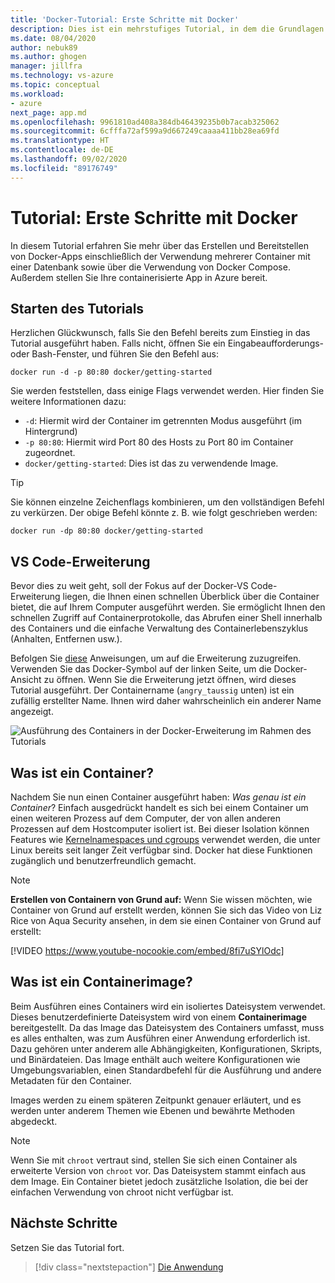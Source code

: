 ```yaml
---
title: 'Docker-Tutorial: Erste Schritte mit Docker'
description: Dies ist ein mehrstufiges Tutorial, in dem die Grundlagen der Arbeit mit Docker mit Visual Studio Code behandelt werden.
ms.date: 08/04/2020
author: nebuk89
ms.author: ghogen
manager: jillfra
ms.technology: vs-azure
ms.topic: conceptual
ms.workload:
- azure
next_page: app.md
ms.openlocfilehash: 9961810ad408a384db46439235b0b7acab325062
ms.sourcegitcommit: 6cfffa72af599a9d667249caaaa411bb28ea69fd
ms.translationtype: HT
ms.contentlocale: de-DE
ms.lasthandoff: 09/02/2020
ms.locfileid: "89176749"
---
```

# <a name="tutorial-get-started-with-docker"></a>Tutorial: Erste Schritte mit Docker

In diesem Tutorial erfahren Sie mehr über das Erstellen und Bereitstellen von Docker-Apps einschließlich der Verwendung mehrerer Container mit einer Datenbank sowie über die Verwendung von Docker Compose. Außerdem stellen Sie Ihre containerisierte App in Azure bereit.

## <a name="start-the-tutorial"></a>Starten des Tutorials

Herzlichen Glückwunsch, falls Sie den Befehl bereits zum Einstieg in das Tutorial ausgeführt haben.  Falls nicht, öffnen Sie ein Eingabeaufforderungs- oder Bash-Fenster, und führen Sie den Befehl aus:

```cli
docker run -d -p 80:80 docker/getting-started
```

Sie werden feststellen, dass einige Flags verwendet werden. Hier finden Sie weitere Informationen dazu:

- `-d`: Hiermit wird der Container im getrennten Modus ausgeführt (im Hintergrund)
- `-p 80:80`: Hiermit wird Port 80 des Hosts zu Port 80 im Container zugeordnet.
- `docker/getting-started`: Dies ist das zu verwendende Image.

> [!TIP]
> Sie können einzelne Zeichenflags kombinieren, um den vollständigen Befehl zu verkürzen.
> Der obige Befehl könnte z. B. wie folgt geschrieben werden:
>
> ```cli
> docker run -dp 80:80 docker/getting-started
> ```

## <a name="the-vs-code-extension"></a>VS Code-Erweiterung

Bevor dies zu weit geht, soll der Fokus auf der Docker-VS Code-Erweiterung liegen, die Ihnen einen schnellen Überblick über die Container bietet, die auf Ihrem Computer ausgeführt werden. Sie ermöglicht Ihnen den schnellen Zugriff auf Containerprotokolle, das Abrufen einer Shell innerhalb des Containers und die einfache Verwaltung des Containerlebenszyklus (Anhalten, Entfernen usw.).

Befolgen Sie [diese](https://code.visualstudio.com/docs/containers/overview) Anweisungen, um auf die Erweiterung zuzugreifen. Verwenden Sie das Docker-Symbol auf der linken Seite, um die Docker-Ansicht zu öffnen. Wenn Sie die Erweiterung jetzt öffnen, wird dieses Tutorial ausgeführt. Der Containername (`angry_taussig` unten) ist ein zufällig erstellter Name. Ihnen wird daher wahrscheinlich ein anderer Name angezeigt.

![Ausführung des Containers in der Docker-Erweiterung im Rahmen des Tutorials](media/vs-tutorial-in-extension.png)

## <a name="what-is-a-container"></a>Was ist ein Container?

Nachdem Sie nun einen Container ausgeführt haben: *Was genau ist ein Container*? Einfach ausgedrückt handelt es sich bei einem Container um einen weiteren Prozess auf dem Computer, der von allen anderen Prozessen auf dem Hostcomputer isoliert ist. Bei dieser Isolation können Features wie [Kernelnamespaces und cgroups](https://medium.com/@saschagrunert/demystifying-containers-part-i-kernel-space-2c53d6979504) verwendet werden, die unter Linux bereits seit langer Zeit verfügbar sind. Docker hat diese Funktionen zugänglich und benutzerfreundlich gemacht.

> [!NOTE]
> **Erstellen von Containern von Grund auf:** Wenn Sie wissen möchten, wie Container von Grund auf erstellt werden, können Sie sich das Video von Liz Rice von Aqua Security ansehen, in dem sie einen Container von Grund auf erstellt:
>
> [!VIDEO https://www.youtube-nocookie.com/embed/8fi7uSYlOdc]

## <a name="what-is-a-container-image"></a>Was ist ein Containerimage?

Beim Ausführen eines Containers wird ein isoliertes Dateisystem verwendet. Dieses benutzerdefinierte Dateisystem wird von einem **Containerimage** bereitgestellt. Da das Image das Dateisystem des Containers umfasst, muss es alles enthalten, was zum Ausführen einer Anwendung erforderlich ist. Dazu gehören unter anderem alle Abhängigkeiten, Konfigurationen, Skripts, und Binärdateien. Das Image enthält auch weitere Konfigurationen wie Umgebungsvariablen, einen Standardbefehl für die Ausführung und andere Metadaten für den Container.

Images werden zu einem späteren Zeitpunkt genauer erläutert, und es werden unter anderem Themen wie Ebenen und bewährte Methoden abgedeckt.

> [!NOTE]
> Wenn Sie mit `chroot` vertraut sind, stellen Sie sich einen Container als erweiterte Version von `chroot` vor. Das Dateisystem stammt einfach aus dem Image. Ein Container bietet jedoch zusätzliche Isolation, die bei der einfachen Verwendung von chroot nicht verfügbar ist.

## <a name="next-steps"></a>Nächste Schritte

Setzen Sie das Tutorial fort.

> [!div class="nextstepaction"]
> [Die Anwendung](your-application.md)
